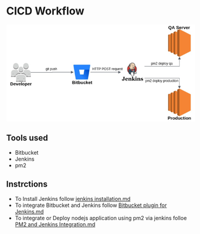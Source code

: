 # CICD Workflow

![cicd flow diagram](./images/cicd_flow.png "CICD Workflow")

## Tools used

- Bitbucket
- Jenkins
- pm2

## Instrctions

- To Install Jenkins follow [jenkins installation.md](./jenkins%20installation.md)
- To integrate Bitbucket and Jenkins follow [Bitbucket plugin for Jenkins.md](./Bitbucket%20plugin%20for%20Jenkins.md)
- To integrate or Deploy nodejs application using pm2 via jenkins folloe [PM2 and Jenkins Integration.md](./PM2%20and%20Jenkins%20Integration.md)
